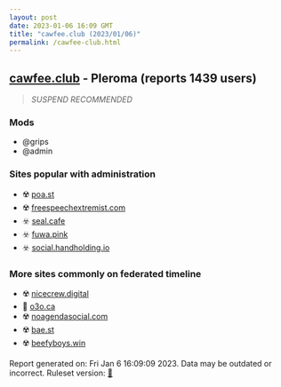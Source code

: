 ```yaml
---
layout: post
date: 2023-01-06 16:09 GMT
title: "cawfee.club (2023/01/06)"
permalink: /cawfee-club.html
---
```



## [cawfee.club](https://cawfee.club) - Pleroma (reports 1439 users)

> *SUSPEND RECOMMENDED*

### Mods
 * @grips
 * @admin

### Sites popular with administration

* ☢️ [poa.st](/poa-st.html)
* ☢️ [freespeechextremist.com](/freespeechextremist-com.html)
* ☣️ [seal.cafe](/seal-cafe.html)
* ☣️ [fuwa.pink](/fuwa-pink.html)
* ☣️ [social.handholding.io](/social-handholding-io.html)

### More sites commonly on federated timeline

* ☢️ [nicecrew.digital](/nicecrew-digital.html)
* 🐘 [o3o.ca](/o3o-ca.html)
* ☢️ [noagendasocial.com](/noagendasocial-com.html)
* ☢️ [bae.st](/bae-st.html)
* ☢️ [beefyboys.win](/beefyboys-win.html)

Report generated on: Fri Jan  6 16:09:09 2023. Data may be outdated or incorrect.
Ruleset version: [🏀](/version-basketball)
